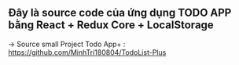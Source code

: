 ## Đây là source code của ứng dụng TODO APP bằng React + Redux Core + LocalStorage
-> Source small Project Todo App+ : https://github.com/MinhTri180804/TodoList-Plus
